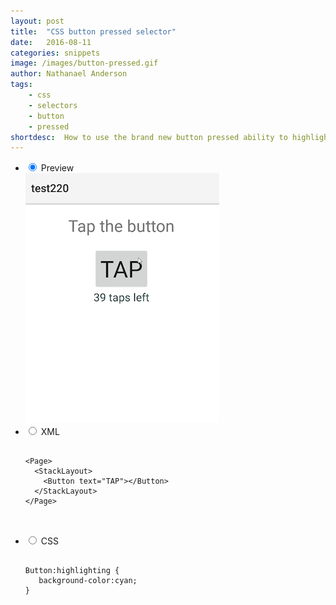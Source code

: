```yaml
---
layout: post
title:  "CSS button pressed selector"
date:   2016-08-11
categories: snippets
image: /images/button-pressed.gif
author: Nathanael Anderson
tags: 
    - css
    - selectors
    - button
    - pressed
shortdesc: 	How to use the brand new button pressed ability to highlight it
---
```

<ul class="tabs clearfix">
<li>
    <input type="radio" name="tabs" id="tab1" checked />
    <label for="tab1">Preview</label>
    <div id="tab-content1" class="tab-content">
        <img src="/images/button-pressed.gif">
    </div>
</li>
<li>
    <input type="radio" name="tabs" id="tab2" />
    <label for="tab2">XML</label>
    <div id="tab-content2" class="tab-content">
      <pre class="language-html">
        <code>
&#x3C;Page&#x3E;
  &#x3C;StackLayout&#x3E;   
    &#x3C;Button text=&#x22;TAP&#x22;&#x3E;&#x3C;/Button&#x3E;
  &#x3C;/StackLayout&#x3E;
&#x3C;/Page&#x3E;	
		</code>
  </pre>
</div>
</li>     
<li>
    <input type="radio" name="tabs" id="tab3" />
    <label for="tab3">CSS</label>
    <div id="tab-content3" class="tab-content">
      <pre class="language-javascript">
  <code>
Button:highlighting {
   background-color:cyan;
}
   </code>
  </pre>
</div>
</li>
</ul>
